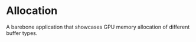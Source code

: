 # Allocation

A barebone application that showcases GPU memory allocation of different buffer types.
